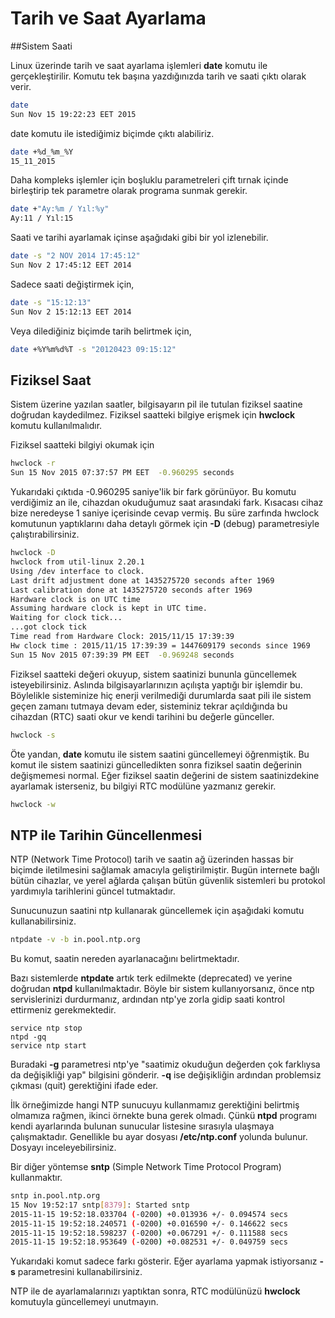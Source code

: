 # Tarih ve Saat Ayarlama

##Sistem Saati

Linux üzerinde tarih ve saat ayarlama işlemleri **date** komutu ile gerçekleştirilir. Komutu tek başına yazdığınızda tarih ve saati çıktı olarak verir.

```bash
date
Sun Nov 15 19:22:23 EET 2015
```

date komutu ile istediğimiz biçimde çıktı alabiliriz.

```bash
date +%d_%m_%Y
15_11_2015
```

Daha kompleks işlemler için boşluklu parametreleri çift tırnak içinde birleştirip tek parametre olarak programa sunmak gerekir.

```bash
date +"Ay:%m / Yıl:%y"
Ay:11 / Yıl:15
```

Saati ve tarihi ayarlamak içinse aşağıdaki gibi bir yol izlenebilir.

```bash
date -s "2 NOV 2014 17:45:12"
Sun Nov 2 17:45:12 EET 2014
```

Sadece saati değiştirmek için,

```bash
date -s "15:12:13"
Sun Nov 2 15:12:13 EET 2014
```

Veya dilediğiniz biçimde tarih belirtmek için,


```bash
date +%Y%m%d%T -s "20120423 09:15:12"
```
## Fiziksel Saat

Sistem üzerine yazılan saatler, bilgisayarın pil ile tutulan fiziksel saatine doğrudan kaydedilmez. Fiziksel saatteki bilgiye erişmek için **hwclock** komutu kullanılmalıdır.

Fiziksel saatteki bilgiyi okumak için

```bash
hwclock -r
Sun 15 Nov 2015 07:37:57 PM EET  -0.960295 seconds
```

Yukarıdaki çıktıda -0.960295 saniye'lik bir fark görünüyor. Bu komutu verdiğimiz an ile, cihazdan okuduğumuz saat arasındaki fark. Kısacası cihaz bize neredeyse 1 saniye içerisinde cevap vermiş. Bu süre zarfında hwclock komutunun yaptıklarını daha detaylı görmek için **-D** (debug) parametresiyle çalıştırabilirsiniz.

```bash
hwclock -D
hwclock from util-linux 2.20.1
Using /dev interface to clock.
Last drift adjustment done at 1435275720 seconds after 1969
Last calibration done at 1435275720 seconds after 1969
Hardware clock is on UTC time
Assuming hardware clock is kept in UTC time.
Waiting for clock tick...
...got clock tick
Time read from Hardware Clock: 2015/11/15 17:39:39
Hw clock time : 2015/11/15 17:39:39 = 1447609179 seconds since 1969
Sun 15 Nov 2015 07:39:39 PM EET  -0.969248 seconds
```

Fiziksel saatteki değeri okuyup, sistem saatinizi bununla güncellemek isteyebilirsiniz. Aslında bilgisayarlarınızın açılışta yaptığı bir işlemdir bu. Böylelikle sisteminize hiç enerji verilmediği durumlarda saat pili ile sistem geçen zamanı tutmaya devam eder, sisteminiz tekrar açıldığında bu cihazdan (RTC) saati okur ve kendi tarihini bu değerle günceller.

```bash
hwclock -s
```

Öte yandan, **date** komutu ile sistem saatini güncellemeyi öğrenmiştik. Bu komut ile sistem saatinizi güncelledikten sonra fiziksel saatin değerinin değişmemesi normal. Eğer fiziksel saatin değerini de sistem saatinizdekine ayarlamak isterseniz, bu bilgiyi RTC modülüne yazmanız gerekir.

```bash
hwclock -w
```

## NTP ile Tarihin Güncellenmesi

NTP (Network Time Protocol) tarih ve saatin ağ üzerinden hassas bir biçimde iletilmesini sağlamak amacıyla geliştirilmiştir. Bugün internete bağlı bütün cihazlar, ve yerel ağlarda çalışan bütün güvenlik sistemleri bu protokol yardımıyla tarihlerini güncel tutmaktadır.

Sunucunuzun saatini ntp kullanarak güncellemek için aşağıdaki komutu kullanabilirsiniz.

```bash
ntpdate -v -b in.pool.ntp.org
```

Bu komut, saatin nereden ayarlanacağını belirtmektadır.

Bazı sistemlerde **ntpdate** artık terk edilmekte (deprecated) ve yerine doğrudan **ntpd** kullanılmaktadır. Böyle bir sistem kullanıyorsanız, önce ntp servislerinizi durdurmanız, ardından ntp'ye zorla gidip saati kontrol ettirmeniz gerekmektedir.

```
service ntp stop
ntpd -gq
service ntp start
```

Buradaki **-g** parametresi ntp'ye "saatimiz okuduğun değerden çok farklıysa da değişikliği yap" bilgisini gönderir. **-q** ise değişikliğin ardından problemsiz çıkması (quit) gerektiğini ifade eder.

İlk örneğimizde hangi NTP sunucuyu kullanmamız gerektiğini belirtmiş olmamıza rağmen, ikinci örnekte buna gerek olmadı. Çünkü **ntpd** programı kendi ayarlarında bulunan sunucular listesine sırasıyla ulaşmaya çalışmaktadır. Genellikle bu ayar dosyası **/etc/ntp.conf** yolunda bulunur. Dosyayı inceleyebilirsiniz.

Bir diğer yöntemse **sntp** (Simple Network Time Protocol Program) kullanmaktır.

```bash
sntp in.pool.ntp.org
15 Nov 19:52:17 sntp[8379]: Started sntp
2015-11-15 19:52:18.033704 (-0200) +0.013936 +/- 0.094574 secs
2015-11-15 19:52:18.240571 (-0200) +0.016590 +/- 0.146622 secs
2015-11-15 19:52:18.598237 (-0200) +0.067291 +/- 0.111588 secs
2015-11-15 19:52:18.953649 (-0200) +0.082531 +/- 0.049759 secs
```

Yukarıdaki komut sadece farkı gösterir. Eğer ayarlama yapmak istiyorsanız **-s** parametresini kullanabilirsiniz.

NTP ile de ayarlamalarınızı yaptıktan sonra, RTC modülünüzü **hwclock** komutuyla güncellemeyi unutmayın.